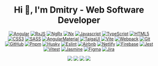 <h1 align="center">Hi 👋, I'm Dmitry - Web Software Developer</h1>

<div align="center">

[![Angular][Angular]][Angular-url]
[![RxJS][RxJS]][RxJS-url]
[![NgRx][NgRx]][NgRx-url]
[![Nx][Nx]][Nx-url]
[![Javascript][Javascript]][Javascript-url]
[![TypeScript][TypeScript]][TypeScript-url]
[![HTML5][HTML5]][HTML5-url]
[![CSS3][CSS3]][CSS3-url]
[![SASS][SASS]][SASS-url]
[![AngularMaterial][AngularMaterial]][AngularMaterial-url]
[![TaigaUI][TaigaUI]][TaigaUI-url]
[![Vite]][Vite-url]
[![Webpack]][Webpack-url]
[![Git][Git]][Git-url]
[![GitHub][GitHub]][GitHub-url]
[![Pnpm][Pnpm]][Pnpm-url]
[![Husky][Husky]][Husky-url]
[![Eslint][Eslint]][Eslint-url]
[![Airbnb][Airbnb]][Airbnb-url]
[![Netlify][Netlify]][Netlify-url]
[![Firebase][Firebase]][Firebase-url]
[![Jest][Jest]][Jest-url]
[![Vitest][Vitest]][Vitest-url]
[![Jasmine][Jasmine]][Jasmine-url]
[![Figma][Figma]][Figma-url]
[![Jira][Jira]][Jira-url]



[Angular]: https://img.shields.io/badge/angular-%23DD0031.svg?style=for-the-badge&logo=angular&logoColor=white
[Angular-url]: https://angular.dev/
[RxJS]: https://img.shields.io/badge/rxjs-%23B7178C.svg?style=for-the-badge&logo=reactivex&logoColor=white
[RxJS-url]: https://rxjs.dev/
[NgRx]: https://img.shields.io/badge/ngrx-BA2BD2.svg?style=for-the-badge&logo=ngrx&logoColor=white
[NgRx-url]: https://ngrx.io/
[Nx]: https://img.shields.io/badge/nx-143055?style=for-the-badge&logo=nx&logoColor=white
[Nx-url]: https://nx.dev/
[Javascript]: https://img.shields.io/badge/javascript-F7DF1E?style=for-the-badge&logo=javascript&logoColor=white
[Javascript-url]: https://developer.mozilla.org/en-US/docs/Web/JavaScript
[TypeScript]: https://img.shields.io/badge/TypeScript-3178C6.svg?style=for-the-badge&logo=typescript&logoColor=white
[TypeScript-url]: https://www.typescriptlang.org
[HTML5]: https://img.shields.io/badge/html5-E34F26.svg?style=for-the-badge&logo=html5&logoColor=white
[HTML5-url]: https://html.com/html5/
[CSS3]: https://img.shields.io/badge/css3-1572B6?style=for-the-badge&logo=css3&logoColor=white
[CSS3-url]: https://developer.mozilla.org/en-US/docs/Web/CSS
[SASS]: https://img.shields.io/badge/sass-CC6699?style=for-the-badge&logo=sass&logoColor=white
[SASS-url]: https://sass-lang.com/
[AngularMaterial]: https://img.shields.io/badge/Material-F9A825?style=for-the-badge&logo=angular&logoColor=white
[AngularMaterial-url]: https://material.angular.io/
[TaigaUI]: https://img.shields.io/badge/taigaui-F69220.svg?style=for-the-badge&logo=taigaui&logoColor=white
[TaigaUI-url]: https://taiga-ui.dev/
[Vite]: https://img.shields.io/badge/vite-646CFF?style=for-the-badge&logo=vite&logoColor=white
[Vite-url]: https://vitejs.dev/
[Webpack]: https://img.shields.io/badge/webpack-8DD6F9?style=for-the-badge&logo=webpack&logoColor=white
[Webpack-url]: https://webpack.js.org/
[Git]: https://img.shields.io/badge/git-F05032?style=for-the-badge&logo=git&logoColor=white
[Git-url]: https://git-scm.com/
[GitHub]: https://img.shields.io/badge/github-181717?style=for-the-badge&logo=github&logoColor=white
[GitHub-url]: https://github.com/
[Pnpm]: https://img.shields.io/badge/pnpm-F69220.svg?style=for-the-badge&logo=pnpm&logoColor=white
[Pnpm-url]: https://pnpm.io/
[Husky]: https://img.shields.io/badge/Husky-F05032?style=for-the-badge&logo=furrynetwork&logoColor=white
[Husky-url]: https://typicode.github.io/husky/
[Eslint]: https://img.shields.io/badge/eslint-4B32C3?style=for-the-badge&logo=eslint&logoColor=white
[Eslint-url]: https://eslint.org/
[Airbnb]: https://img.shields.io/badge/airbnb-FF5A5F?style=for-the-badge&logo=airbnb&logoColor=white
[Airbnb-url]: https://github.com/airbnb/javascript
[Netlify]: https://img.shields.io/badge/netlify-00C7B7.svg?style=for-the-badge&logo=netlify&logoColor=white
[Netlify-url]: https://www.netlify.com/
[Firebase]: https://img.shields.io/badge/firebase-FF9100.svg?style=for-the-badge&logo=firebase&logoColor=white
[Firebase-url]: https://firebase.google.com/
[Jest]: https://img.shields.io/badge/jest-C21325?style=for-the-badge&logo=jest&logoColor=white
[Jest-url]: https://jestjs.io/
[Jasmine]: https://img.shields.io/badge/jasmine-8A4182?style=for-the-badge&logo=jasmine&logoColor=white
[Jasmine-url]: https://jasmine.github.io/
[Vitest]: https://img.shields.io/badge/vitest-6E9F18?style=for-the-badge&logo=vitest&logoColor=white
[Vitest-url]: https://vitest.dev/
[Figma]: https://img.shields.io/badge/figma-%23F24E1E.svg?style=for-the-badge&logo=figma&logoColor=white
[Figma-url]: https://www.figma.com/
[Jira]: https://img.shields.io/badge/jira-blue.svg?style=for-the-badge&logo=jira&logoColor=white
[Jira-url]: https://www.atlassian.com/

<div align="center">
    <img src="https://github-readme-stats.vercel.app/api?username=intelligentRaji&theme=transparent"/>
    <img src="https://github-readme-streak-stats.herokuapp.com/?user=intelligentraji&theme=transparent">
    <img src="https://github-readme-stats.vercel.app/api/top-langs/?username=intelligentraji&layout=compact&theme=transparent"/>
    <img src="https://github-profile-summary-cards.vercel.app/api/cards/profile-details?username=intelligentraji&theme=transparent"/>
</div>

